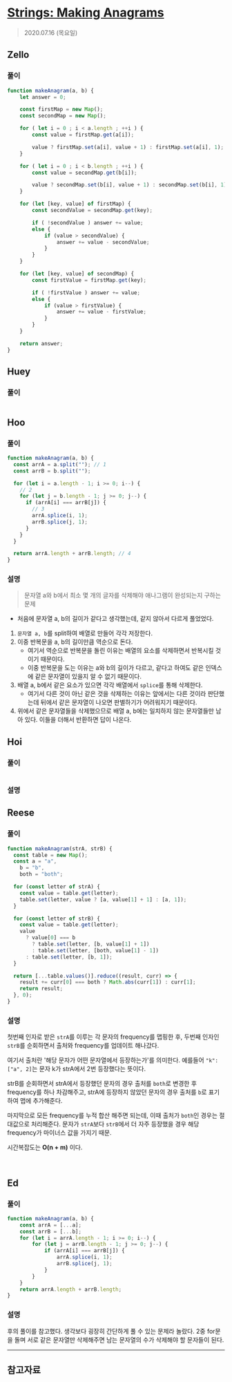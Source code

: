 # [Strings: Making Anagrams](https://www.hackerrank.com/challenges/ctci-making-anagrams/problem?h_l=interview&playlist_slugs%5B%5D=interview-preparation-kit&playlist_slugs%5B%5D=strings)

> 2020.07.16 (목요일)

## Zello

### 풀이

```js
function makeAnagram(a, b) {
    let answer = 0;

    const firstMap = new Map();
    const secondMap = new Map();

    for ( let i = 0 ; i < a.length ; ++i ) {
        const value = firstMap.get(a[i]);

        value ? firstMap.set(a[i], value + 1) : firstMap.set(a[i], 1);
    }

    for ( let i = 0 ; i < b.length ; ++i ) {
        const value = secondMap.get(b[i]);

        value ? secondMap.set(b[i], value + 1) : secondMap.set(b[i], 1);
    }

    for (let [key, value] of firstMap) {
        const secondValue = secondMap.get(key);

        if ( !secondValue ) answer += value;
        else {
            if (value > secondValue) {
                answer += value - secondValue;
            }
        }
    }

    for (let [key, value] of secondMap) {
        const firstValue = firstMap.get(key);

        if ( !firstValue ) answer += value;
        else {
            if (value > firstValue) {
                answer += value - firstValue;
            }
        }
    }

    return answer;
}
```

## Huey

### 풀이

```js
```

## Hoo

### 풀이

```js
function makeAnagram(a, b) {
  const arrA = a.split(""); // 1
  const arrB = b.split("");

  for (let i = a.length - 1; i >= 0; i--) {
    // 2
    for (let j = b.length - 1; j >= 0; j--) {
      if (arrA[i] === arrB[j]) {
        // 3
        arrA.splice(i, 1);
        arrB.splice(j, 1);
      }
    }
  }

  return arrA.length + arrB.length; // 4
}
```

### 설명

> 문자열 a와 b에서 최소 몇 개의 글자를 삭제해야 애나그램이 완성되는지 구하는 문제

- 처음에 문자열 a, b의 길이가 같다고 생각했는데, 같지 않아서 다르게 풀었었다.

1. `문자열 a, b`를 split하여 배열로 만들어 각각 저장한다.
2. 이중 반복문을 a, b의 길이만큼 역순으로 돈다.
   - 여기서 역순으로 반복문을 돌린 이유는 배열의 요소를 삭제하면서 반복시킬 것이기 때문이다.
   - 이중 반복문을 도는 이유는 a와 b의 길이가 다르고, 같다고 하여도 같은 인덱스에 같은 문자열이 있을지 알 수 없기 때문이다.
3. 배열 a, b에서 같은 요소가 있으면 각각 배열에서 `splice`를 통해 삭제한다.
   - 여기서 다른 것이 아닌 같은 것을 삭제하는 이유는 앞에서는 다른 것이라 판단했는데 뒤에서 같은 문자열이 나오면 판별하기가 어려워지기 때문이다.
4. 위에서 같은 문자열들을 삭제했으므로 배열 a, b에는 일치하지 않는 문자열들만 남아 있다. 이들을 더해서 반환하면 답이 나온다.

## Hoi

### 풀이

```js
```

### 설명

## Reese

### 풀이

```js
function makeAnagram(strA, strB) {
  const table = new Map();
  const a = "a",
    b = "b",
    both = "both";

  for (const letter of strA) {
    const value = table.get(letter);
    table.set(letter, value ? [a, value[1] + 1] : [a, 1]);
  }

  for (const letter of strB) {
    const value = table.get(letter);
    value
      ? value[0] === b
        ? table.set(letter, [b, value[1] + 1])
        : table.set(letter, [both, value[1] - 1])
      : table.set(letter, [b, 1]);
  }

  return [...table.values()].reduce((result, curr) => {
    result += curr[0] === both ? Math.abs(curr[1]) : curr[1];
    return result;
  }, 0);
}
```

### 설명

첫번째 인자로 받은 `strA`를 이루는 각 문자의 frequency를 맵핑한 후, 두번째 인자인 `strB`를 순회하면서 출처와 frequency를 업데이트 해나갔다.

여기서 출처란 '해당 문자가 어떤 문자열에서 등장하는가'를 의미한다. 예를들어 `"k": ["a", 2]`는 문자 k가 strA에서 2번 등장했다는 뜻이다.

strB를 순회하면서 strA에서 등장했던 문자의 경우 출처를 `both`로 변경한 후 frequency를 하나 차감해주고, strA에 등장하지 않았던 문자의 경우 출처를 `b`로 표기하여 맵에 추가해준다.

마지막으로 모든 frequency를 누적 합산 해주면 되는데, 이때 출처가 `both`인 경우는 절대값으로 처리해준다. 문자가 `strA`보다 `strB`에서 더 자주 등장했을 경우 해당 frequency가 마이너스 값을 가지기 때문.

시간복잡도는 **O(n + m)** 이다.

<br />

## Ed

### 풀이

```js
function makeAnagram(a, b) {
    const arrA = [...a];
    const arrB = [...b];
    for (let i = arrA.length - 1; i >= 0; i--) {
        for (let j = arrB.length - 1; j >= 0; j--) {
            if (arrA[i] === arrB[j]) {
                arrA.splice(i, 1);
                arrB.splice(j, 1);
            }
        }
    }
    return arrA.length + arrB.length;
}
```

### 설명

후의 풀이를 참고했다. 생각보다 굉장히 간단하게 풀 수 있는 문제라 놀랐다. 2중 for문을 돌며 서로 같은 문자열만 삭제해주면 남는 문자열의 수가 삭제해야 할 문자들이 된다.

---

## 참고자료
